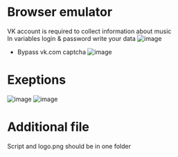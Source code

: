 # Browser emulator
VK account is required to collect information about music   
In variables login & password write your data
![image](https://github.com/wpnya/Statisticus/assets/121402730/68e626b0-4e78-44d4-9546-070520f757ad)

+ Bypass vk.com captcha 
![image](https://github.com/wpnya/Statisticus/assets/121402730/12fa411c-9381-4518-8f35-723b3eaeaf01)

# Exeptions
![image](https://github.com/wpnya/Statisticus/assets/121402730/8012cdc5-c3a3-422e-9392-5f73a9085e4d)
![image](https://github.com/wpnya/Statisticus/assets/121402730/f892985e-63af-42e2-b04f-35e11ed25440)


# Additional file
Script and logo.png should be in one folder

